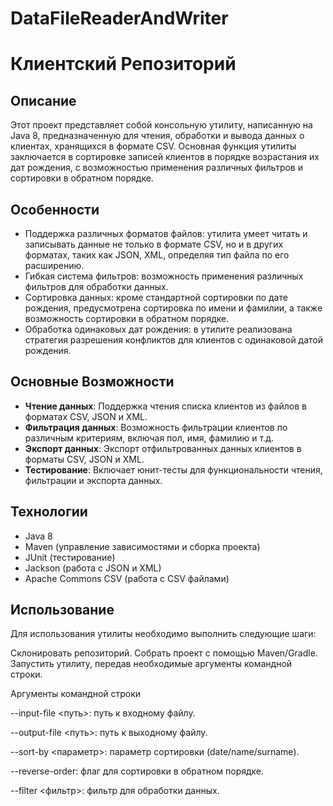 # DataFileReaderAndWriter

# Клиентский Репозиторий

## Описание
Этот проект представляет собой консольную утилиту, написанную на Java 8, предназначенную для чтения, обработки и вывода данных о клиентах, хранящихся в формате CSV. Основная функция утилиты заключается в сортировке записей клиентов в порядке возрастания их дат рождения, с возможностью применения различных фильтров и сортировки в обратном порядке.

## Особенности
- Поддержка различных форматов файлов: утилита умеет читать и записывать данные не только в формате CSV, но и в других форматах, таких как JSON, XML, определяя тип файла по его расширению.
- Гибкая система фильтров: возможность применения различных фильтров для обработки данных.
- Сортировка данных: кроме стандартной сортировки по дате рождения, предусмотрена сортировка по имени и фамилии, а также возможность сортировки в обратном порядке.
- Обработка одинаковых дат рождения: в утилите реализована стратегия разрешения конфликтов для клиентов с одинаковой датой рождения.

## Основные Возможности
- **Чтение данных**: Поддержка чтения списка клиентов из файлов в форматах CSV, JSON и XML.
- **Фильтрация данных**: Возможность фильтрации клиентов по различным критериям, включая пол, имя, фамилию и т.д.
- **Экспорт данных**: Экспорт отфильтрованных данных клиентов в форматы CSV, JSON и XML.
- **Тестирование**: Включает юнит-тесты для функциональности чтения, фильтрации и экспорта данных.

## Технологии
- Java 8
- Maven (управление зависимостями и сборка проекта)
- JUnit (тестирование)
- Jackson (работа с JSON и XML)
- Apache Commons CSV (работа с CSV файлами)

## Использование
Для использования утилиты необходимо выполнить следующие шаги:

Склонировать репозиторий.
Собрать проект с помощью Maven/Gradle.
Запустить утилиту, передав необходимые аргументы командной строки. 

Аргументы командной строки

--input-file <путь>: путь к входному файлу. 

--output-file <путь>: путь к выходному файлу.

--sort-by <параметр>: параметр сортировки (date/name/surname). 

--reverse-order: флаг для сортировки в обратном порядке. 

--filter <фильтр>: фильтр для обработки данных.

